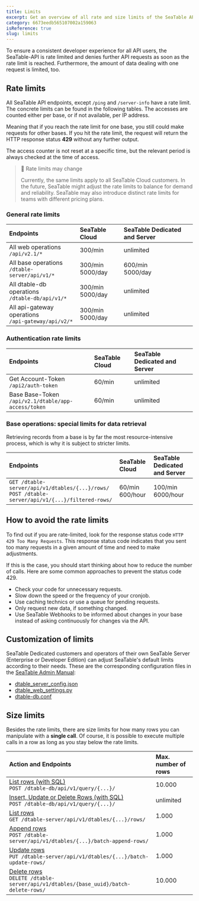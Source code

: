 ```yaml
---
title: Limits
excerpt: Get an overview of all rate and size limits of the SeaTable API.
category: 6673eedb565107002a159063
isReference: true
slug: limits
---
```


<style>
.markdown-body {
	--markdown-title-marginTop: 2em;
}
</style>

To ensure a consistent developer experience for all API users, the SeaTable-API is rate limited and denies further API requests as soon as the rate limit is reached. Furthermore, the amount of data dealing with one request is limited, too.

## Rate limits

All SeaTable API endpoints, except `/ping` and `/server-info` have a rate limit. The concrete limits can be found in the following tables. The accesses are counted either per base, or if not available, per IP address.

Meaning that if you reach the rate limit for one base, you still could make requests for other bases. If you hit the rate limit, the request will return the HTTP response status **429** without any further output.

The access counter is not reset at a specific time, but the relevant period is always checked at the time of access.

> 🚧 Rate limits may change
>
> Currently, the same limits apply to all SeaTable Cloud customers. In the future, SeaTable might adjust the rate limits to balance for demand and reliability. SeaTable may also introduce distinct rate limits for teams with different pricing plans.

### General rate limits

| Endpoints                                              | SeaTable Cloud       | SeaTable Dedicated and Server |
| :----------------------------------------------------- | :------------------- | :---------------------------- |
| All web operations<br/>`/api/v2.1/*`                   | 300/min              | unlimited                     |
| All base operations<br/>`/dtable-server/api/v1/*`      | 300/min<br/>5000/day | 600/min<br/>5000/day          |
| All dtable-db operations<br/>`/dtable-db/api/v1/*`     | 300/min<br/>5000/day | unlimited                     |
| All api-gateway operations<br/>`/api-gateway/api/v2/*` | 300/min<br/>5000/day | unlimited                     |

### Authentication rate limits

| Endpoints                                               | SeaTable Cloud | SeaTable Dedicated and Server |
| :------------------------------------------------------ | :------------- | :---------------------------- |
| Get Account-Token<br/>`/api2/auth-token`                | 60/min         | unlimited                     |
| Base Base-Token<br/>`/api/v2.1/dtable/app-access/token` | 60/min         | unlimited                     |

### Base operations: special limits for data retrieval

Retrieving records from a base is by far the most resource-intensive process, which is why it is subject to stricter limits.

| Endpoints                                                                                             | SeaTable Cloud      | SeaTable Dedicated and Server |
| :---------------------------------------------------------------------------------------------------- | :------------------ | :---------------------------- |
| `GET /dtable-server/api/v1/dtables/{...}/rows/`<br/>`POST /dtable-server/api/v1/{...}/filtered-rows/` | 60/min<br/>600/hour | 100/min<br/>6000/hour         |

## How to avoid the rate limits

To find out if you are rate-limited, look for the response status code `HTTP 429 Too Many Requests`. This response status code indicates that you sent too many requests in a given amount of time and need to make adjustments.

If this is the case, you should start thinking about how to reduce the number of calls. Here are some common approaches to prevent the status code 429.

- Check your code for unnecessary requests.
- Slow down the speed or the frequency of your cronjob.
- Use caching technics or use a queue for pending requests.
- Only request new data, if something changed.
- Use SeaTable Webhooks to be informed about changes in your base instead of asking continuously for changes via the API.

## Customization of limits

SeaTable Dedicated customers and operators of their own SeaTable Server (Enterprise or Developer Edition) can adjust SeaTable's default limits according to their needs. These are the corresponding configuration files in the [SeaTable Admin Manual](https://admin.seatable.io):

- [dtable_server_config.json](https://admin.seatable.io/configuration/dtable-server-config/)
- [dtable_web_settings.py](https://admin.seatable.io/configuration/dtable-web-settings/)
- [dtable-db.conf](https://admin.seatable.io/configuration/dtable-db-conf/)

## Size limits

Besides the rate limits, there are size limits for how many rows you can manipulate with a **single call**. Of course, it is possible to execute multiple calls in a row as long as you stay below the rate limits.

| Action and Endpoints                                                                                                                            | Max. number of rows |
| :---------------------------------------------------------------------------------------------------------------------------------------------- | :------------------ |
| [List rows (with SQL)](https://api.seatable.io/reference/querysqldeprecated)<br/>`POST /dtable-db/api/v1/query/{...}/`                          | 10.000              |
| [Insert, Update or Delete Rows (with SQL)](https://api.seatable.io/reference/querysqldeprecated)<br/>`POST /dtable-db/api/v1/query/{...}/`      | unlimited           |
| [List rows](https://api.seatable.io/reference/listrowsdeprecated)<br/>`GET /dtable-server/api/v1/dtables/{...}/rows/`                           | 1.000               |
| [Append rows](https://api.seatable.io/reference/appendrowsdeprecated)<br/>`POST /dtable-server/api/v1/dtables/{...}/batch-append-rows/`         | 1.000               |
| [Update rows](https://api.seatable.io/reference/updaterowsdeprecated)<br/>`PUT /dtable-server/api/v1/dtables/{...}/batch-update-rows/`          | 1.000               |
| [Delete rows](https://api.seatable.io/reference/deleterowsdeprecated)<br/>`DELETE /dtable-server/api/v1/dtables/{base_uuid}/batch-delete-rows/` | 10.000              |
